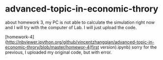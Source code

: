 advanced-topic-in-economic-throry
=================================
about homework 3, my PC is not able to calculate the simulation right now and I will try with the computer of Lab. I will just upload the code. 

[homework-4](http://nbviewer.ipython.org/github/vincentzhangqian/advanced-topic-in-economic-throry/blob/master/homewor-4(first version).ipynb)
sorry for the previous, I uploaded my original code, but with error. 
